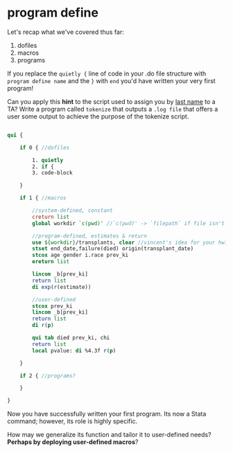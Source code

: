 # program define

Let's recap what we've covered thus far:

1. dofiles
2. macros
3. programs

If you replace the `quietly {` line of code in your .do file structure with `program define name` and the `}` with `end` you'd have written your very first program!

Can you apply this **hint** to the script used to assign you by [last name](https://jhustata.github.io/book/aaa.html) to a TA? Write a program called `tokenize` that outputs a `.log file` that offers a user some output to achieve the purpose of the tokenize script.

```Stata

qui {

    if 0 { //dofiles

        1. quietly
        2. if {
        3. code-block

    }

    if 1 { //macros

        //system-defined, constant
        creturn list
        global workdir `c(pwd)' //`c(pwd)' -> `filepath` if file isn't in `pwd`

        //program-defined, estimates & return
        use ${workdir}/transplants, clear //vincent's idea for your hw1
        stset end_date,failure(died) origin(transplant_date)
        stcox age gender i.race prev_ki
        ereturn list

        lincom _b[prev_ki]
        return list
        di exp(r(estimate))

        //user-defined 
        stcox prev_ki
        lincom _b[prev_ki]
        return list 
        di r(p)

        qui tab died prev_ki, chi
        return list
        local pvalue: di %4.3f r(p)

    }

    if 2 { //programs?

    }

}

```

Now you have successfully written your first program. Its now a Stata command; however, its role is highly specific.

How may we generalize its function and tailor it to user-defined needs? **Perhaps by deploying user-defined macros**?


